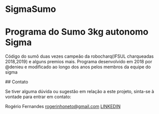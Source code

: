 # SigmaSumo
<h1>Programa do Sumo 3kg autonomo Sigma</h1>
<p>Código do sumô duas vezes campeão da robocharq(IFSUL charqueadas 2018,2019) e alguns premios mais. Programa desenvolvido em 2018 por @denieu e modificado ao longo dos anos pelos membros da equipe do sigma</p>
## Contato

Se tiver alguma dúvida ou sugestão em relação a este projeto, sinta-se à vontade para entrar em contato:

Rogério Fernandes
rogerinhoneto@gmail.com
<a href="https://www.linkedin.com/in/rogerio-fernandes78/">LINKEDIN<a>
